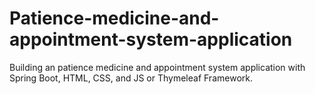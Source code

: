 # Patience-medicine-and-appointment-system-application
Building an patience medicine and appointment system application with Spring Boot, HTML, CSS, and JS or Thymeleaf Framework.
